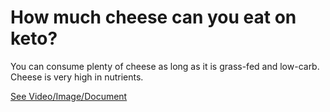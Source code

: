 # How much cheese can you eat on keto?

You can consume plenty of cheese as long as it is grass-fed and low-carb. Cheese is very high in nutrients.

 [See Video/Image/Document](https://hls-player.drberg.com/asset?path=migrated-assets/the-best-cheese-on-keto-diet-drberg-on-keto-cheese)